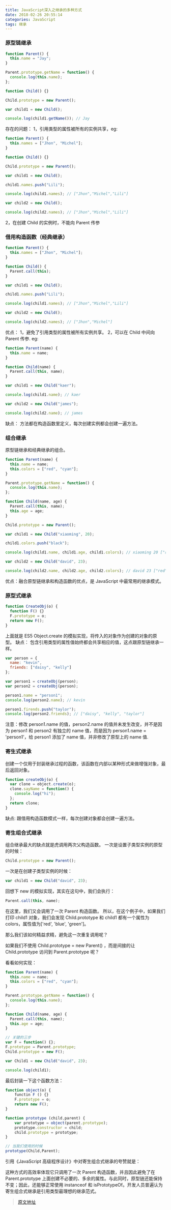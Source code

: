 ```yaml
---
title: JavaScript深入之继承的多种方式
date: 2018-02-26 20:55:14
categories: JavaScript
tags: 继承
---
```


### 原型链继承

```js
function Parent() {
  this.name = "Jay";
}

Parent.prototype.getName = function() {
  console.log(this.name);
};

function Child() {}

Child.prototype = new Parent();

var child1 = new Child();

console.log(child1.getName()); // Jay
```

<!--more-->

存在的问题：
1，引用类型的属性被所有的实例共享，eg:

```js
function Parent() {
  this.names = ["Jhon", "Michel"];
}

function Child() {}

Child.prototype = new Parent();

var child1 = new Child();

child1.names.push("Lili");

console.log(child1.names); // ["Jhon","Michel","Lili"]

var child2 = new Child();

console.log(child2.names); // ["Jhon","Michel","Lili"]
```

2，在创建 Child 的实例时，不能向 Parent 传参

### 借用构造函数（经典继承）

```js
function Parent() {
  this.names = ["Jhon", "Michel"];
}

function Child() {
  Parent.call(this);
}

var child1 = new Child();

child1.names.push("Lili");

console.log(child1.names); // ["Jhon","Michel","Lili"]

var child2 = new Child();

console.log(child2.names); // ["Jhon","Michel"]
```

优点：
1，避免了引用类型的属性被所有实例共享。
2，可以在 Child 中间向 Parent 传参. eg:

```js
function Parent(name) {
  this.name = name;
}

function Child(name) {
  Parent.call(this, name);
}

var child1 = new Child("kaer");

console.log(child1.name); // kaer

var child2 = new Child("james");

console.log(child2.name); // james
```

缺点：
方法都在构造函数里定义，每次创建实例都会创建一遍方法。

### 组合继承

原型链继承和经典继承的组合。

```js
function Parent(name) {
  this.name = name;
  this.colors = ["red", "cyan"];
}

Parent.prototype.getName = function() {
  console.log(this.name);
};

function Child(name, age) {
  Parent.call(this, name);
  this.age = age;
}

Child.prototype = new Parent();

var child1 = new Child("xiaoming", 20);

child1.colors.push("black");

console.log(child1.name, child1.age, child1.colors); // xiaoming 20 ["red", "cyan", "black"]

var child2 = new Child("david", 23);

console.log(child2.name, child2.age, child2.colors); // david 23 ["red", "cyan"]
```

优点：融合原型链继承和构造函数的优点，是 JavaScript 中最常用的继承模式。

### 原型式继承

```js
function CreateObj(o) {
  function F() {}
  F.prototype = o;
  return new F();
}
```

上面就是 ES5 Object.create 的模拟实现，将传入的对象作为创建的对象的原型。
缺点：
包含引用类型的属性值始终都会共享相应的值，这点跟原型链继承一样。

```js
var person = {
  name: "kevin",
  friends: ["daisy", "kelly"]
};

var person1 = createObj(person);
var person2 = createObj(person);

person1.name = "person1";
console.log(person2.name); // kevin

person1.firends.push("taylor");
console.log(person2.friends); // ["daisy", "kelly", "taylor"]
```

注意：修改 person1.name 的值，person2.name 的值并未发生改变，并不是因为 person1 和 person2 有独立的 name 值，而是因为 person1.name = 'person1'，给 person1 添加了 name 值，并非修改了原型上的 name 值.

### 寄生式继承

创建一个仅用于封装继承过程的函数，该函数在内部以某种形式来做增强对象，最后返回对象。

```js
function createObj(o) {
  var clone = object.create(o);
  clone.sayName = function() {
    console.log("hi");
  };
  return clone;
}
```

缺点: 跟借用构造函数模式一样，每次创建对象都会创建一遍方法。

### 寄生组合式继承

组合继承最大的缺点就是虎调用两次父构造函数。
一次是设置子类型实例的原型的时候：

```js
Child.prototype = new Parent();
```

一次是在创建子类型实例的时候：

```js
var child1 = new Child("david", 23);
```

回想下 new 的模拟实现，其实在这句中，我们会执行：

```js
Parent.call(this, name);
```

在这里，我们又会调用了一次 Parent 构造函数。
所以，在这个例子中，如果我们打印 child1 对象，我们会发现 Child.prototype 和 child1 都有一个属性为 colors，属性值为['red', 'blue', 'green']。

那么我们该如何精益求精，避免这一次重复调用呢？

如果我们不使用 Child.prototype = new Parent() ，而是间接的让 Child.prototype 访问到 Parent.prototype 呢？

看看如何实现：

```js
function Parent(name) {
  this.name = name;
  this.colors = ["red", "cyan"];
}

Parent.prototype.getName = function() {
  console.log(this.name);
};

function Child(name, age) {
  Parent.call(this, name);
  this.age = age;
}

// 关键的三步
var F = function() {};
F.prototype = Parent.prototype;
Child.prototype = new F();

var Child1 = new Child("david", 23);

console.log(child1);
```

最后封装一下这个函数方法：

```js
function object(o) {
    functin F () {}
    F.prototype = o;
    return new F();
}

function prototype (child,parent) {
    var prototype = object(parent.prototype);
    prototype.constructor = child;
    child.prototype = prototype;
}

// 当我们使用的时候
prototype(Child,Parent);
```

引用《JavaScript 高级程序设计》中对寄生组合式继承的夸赞就是：

这种方式的高效率体现它只调用了一次 Parent 构造函数，并且因此避免了在 Parent.prototype 上面创建不必要的、多余的属性。与此同时，原型链还能保持不变；因此，还能够正常使用 instanceof 和 isPrototypeOf。开发人员普遍认为寄生组合式继承是引用类型最理想的继承范式。

> [原文地址](https://github.com/mqyqingfeng/Blog/issues/16)

